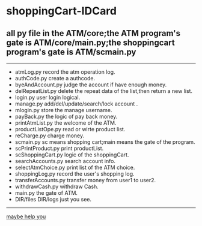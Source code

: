 # shoppingCart-IDCard
## all py file in the ATM/core;the ATM program's gate is ATM/core/main.py;the shoppingcart program's gate is ATM/scmain.py
* * *
- atmLog.py record the atm operation log.
- authCode.py create a authcode.
- byeAndAccount.py judge the account if have enough money.
- delRepeatList.py delete the repeat data of the list,then return a new list.
- login.py user login logical.
- manage.py add/del/update/search/lock account .
- mlogin.py store the manage username.
- payBack.py the logic of pay back money.
- printAtmList.py the welcome of the ATM.
- productListOpe.py read or wirte product list.
- reCharge.py charge money.
- scmain.py sc means shopping cart;main means the gate of the program. 
- scPrintProduct.py print productList.
- scShoppingCart.py logic of the shoppingCart.
- searchAccounts.py search account info.
- selectAtmChoice.py print list of the ATM choice.
- shoppingLog.py record the user's shopping log.
- transferAccounts.py transfer money from user1 to user2.
- withdrawCash.py withdraw Cash.
- main.py the gate of ATM.
- DIR/files DIR/logs   just you see.

* * *

[maybe help you ](https://docs.python.org/3/library/index.html "zhangshanci") 

